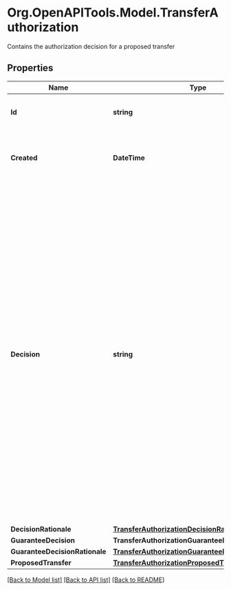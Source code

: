 # Org.OpenAPITools.Model.TransferAuthorization
Contains the authorization decision for a proposed transfer

## Properties

Name | Type | Description | Notes
------------ | ------------- | ------------- | -------------
**Id** | **string** | Plaid’s unique identifier for a transfer authorization. | 
**Created** | **DateTime** | The datetime representing when the authorization was created, in the format &#x60;2006-01-02T15:04:05Z&#x60;. | 
**Decision** | **string** |  A decision regarding the proposed transfer.  &#x60;approved&#x60; – The proposed transfer has received the end user&#39;s consent and has been approved for processing. Plaid has also reviewed the proposed transfer and has approved it for processing.   &#x60;permitted&#x60; – Plaid was unable to fetch the information required to approve or decline the proposed transfer. You may proceed with the transfer, but further review is recommended. Plaid is awaiting further instructions from the client.  &#x60;declined&#x60; – Plaid reviewed the proposed transfer and declined processing. Refer to the &#x60;code&#x60; field in the &#x60;decision_rationale&#x60; object for details. | 
**DecisionRationale** | [**TransferAuthorizationDecisionRationale**](TransferAuthorizationDecisionRationale.md) |  | 
**GuaranteeDecision** | **TransferAuthorizationGuaranteeDecision** |  | 
**GuaranteeDecisionRationale** | [**TransferAuthorizationGuaranteeDecisionRationale**](TransferAuthorizationGuaranteeDecisionRationale.md) |  | 
**ProposedTransfer** | [**TransferAuthorizationProposedTransfer**](TransferAuthorizationProposedTransfer.md) |  | 

[[Back to Model list]](../README.md#documentation-for-models) [[Back to API list]](../README.md#documentation-for-api-endpoints) [[Back to README]](../README.md)

